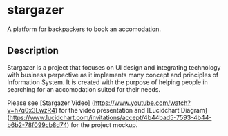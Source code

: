 # stargazer
A platform for backpackers to book an accomodation.

## Description
Stargazer is a project that focuses on UI design and integrating technology with business perpective as
it implements many concept and principles of Information System. It is created with the purpose of helping 
people in searching for an accomodation suited for their needs.

Please see [Stargazer Video] (https://www.youtube.com/watch?v=h7q0x3LwzR4) for the video presentation and [Lucidchart Diagram] (https://www.lucidchart.com/invitations/accept/4b44bad5-7593-4b44-b6b2-78f099cb8d74) for the project mockup.
